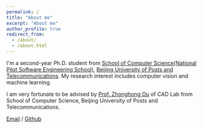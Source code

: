 ```yaml
---
permalink: /
title: "About me"
excerpt: "About me"
author_profile: true
redirect_from: 
  - /about/
  - /about.html
---
```


I'm a second-year Ph.D. student from [School of Computer Science(National Pilot Software Engineering School)](https://scs.bupt.edu.cn/), [Beijing University of Posts and Telecommunications](https://www.bupt.edu.cn/). My research interest includes computer vision and machine learning.

I am very fortunate to be advised by [Prof. Zhonghong Ou](https://teacher.bupt.edu.cn/ouzhonghong) of CAD Lab from School of Computer Science, Beijing University of Posts and Telecommunications.

[Email](mailto:starim@bupt.edu.cn) / [Github](https://github.com/sTariM-BUPT)
